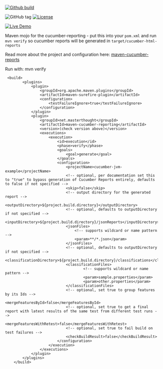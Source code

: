 [![Github build](https://github.com/damianszczepanik/maven-cucumber-reporting/actions/workflows/build.yml/badge.svg?branch=master)](https://github.com/damianszczepanik/maven-cucumber-reporting/actions/workflows/build.yml)

![GitHub tag](https://img.shields.io/github/v/tag/damianszczepanik/maven-cucumber-reporting?label=maven%20central)
[![License](https://img.shields.io/badge/license-GNU%20LGPL%20v2.1-blue.svg)](https://raw.githubusercontent.com/damianszczepanik/maven-cucumber-reporting/master/LICENCE)

[![Live Demo](https://img.shields.io/badge/Live%20Demo-Online-blue.svg)](https://damianszczepanik.github.io/cucumber-html-reports/overview-features.html)

Maven mojo for the cucumber-reporting - put this into your `pom.xml` and run `mvn verify` so cucumber reports will be generated in `target/cucumber-html-reports`

Read more about the project and configuration here: [maven-cucumber-reports](https://github.com/damianszczepanik/cucumber-reporting)

Run with: mvn verify

     <build>
            <plugins>
                <plugin>
                    <groupId>org.apache.maven.plugins</groupId>
                    <artifactId>maven-surefire-plugin</artifactId>
                    <configuration>
                        <testFailureIgnore>true</testFailureIgnore>
                    </configuration>
                </plugin>
                <plugin>
                    <groupId>net.masterthought</groupId>
                    <artifactId>maven-cucumber-reporting</artifactId>
                    <version>(check version above)</version>
                    <executions>
                        <execution>
                            <id>execution</id>
                            <phase>verify</phase>
                            <goals>
                                <goal>generate</goal>
                            </goals>
                            <configuration>
                                <projectName>cucumber-jvm-example</projectName>
                                <!-- optional, per documentation set this to "true" to bypass generation of Cucumber Reports entirely, defaults to false if not specified -->
                                <skip>false</skip>
                                <!-- output directory for the generated report -->
                                <outputDirectory>${project.build.directory}</outputDirectory>
                                <!-- optional, defaults to outputDirectory if not specified -->
                                <inputDirectory>${project.build.directory}/jsonReports</inputDirectory>
                                <jsonFiles>
                                    <!-- supports wildcard or name pattern -->
                                    <param>**/*.json</param>
                                </jsonFiles>
                                <!-- optional, defaults to outputDirectory if not specified -->
                                <classificationDirectory>${project.build.directory}/classifications</classificationDirectory>
                                <classificationFiles>
                                        <!-- supports wildcard or name pattern -->
                                        <param>sample.properties</param>
                                        <param>other.properties</param>
                                </classificationFiles>
                                <!-- optional, set true to group features by its Ids -->
                                <mergeFeaturesById>false</mergeFeaturesById>
                                <!-- optional, set true to get a final report with latest results of the same test from different test runs -->
                                <mergeFeaturesWithRetest>false</mergeFeaturesWithRetest>
                                <!-- optional, set true to fail build on test failures -->
                                <checkBuildResult>false</checkBuildResult>
                            </configuration>
                        </execution>
                    </executions>
                </plugin>
            </plugins>
        </build>

